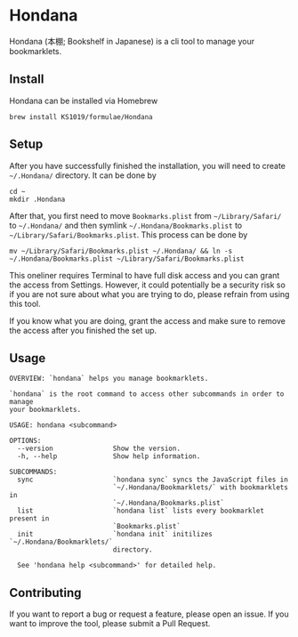 # Hondana

Hondana (本棚; Bookshelf in Japanese) is a cli tool to manage your bookmarklets.

## Install
Hondana can be installed via Homebrew
```shell
brew install KS1019/formulae/Hondana
```

## Setup
After you have successfully finished the installation, you will need to create `~/.Hondana/` directory. It can be done by 
```shell
cd ~
mkdir .Hondana
```
After that, you first need to move `Bookmarks.plist` from `~/Library/Safari/` to `~/.Hondana/` and then symlink `~/.Hondana/Bookmarks.plist` to `~/Library/Safari/Bookmarks.plist`. This process can be done by
```shell
mv ~/Library/Safari/Bookmarks.plist ~/.Hondana/ && ln -s ~/.Hondana/Bookmarks.plist ~/Library/Safari/Bookmarks.plist
```
This oneliner requires Terminal to have full disk access and you can grant the access from Settings. However, it could potentially be a security risk so if you are not sure about what you are trying to do, please refrain from using this tool.

If you know what you are doing, grant the access and make sure to remove the access after you finished the set up.

## Usage

```shell
OVERVIEW: `hondana` helps you manage bookmarklets.

`hondana` is the root command to access other subcommands in order to manage
your bookmarklets.

USAGE: hondana <subcommand>

OPTIONS:
  --version               Show the version.
  -h, --help              Show help information.

SUBCOMMANDS:
  sync                    `hondana sync` syncs the JavaScript files in
                          `~/.Hondana/Bookmarklets/` with bookmarklets in
                          `~/.Hondana/Bookmarks.plist`
  list                    `hondana list` lists every bookmarklet present in
                          `Bookmarks.plist`
  init                    `hondana init` initilizes `~/.Hondana/Bookmarklets/`
                          directory.

  See 'hondana help <subcommand>' for detailed help.

```

## Contributing
If you want to report a bug or request a feature, please open an issue. If you want to improve the tool, please submit a Pull Request.
